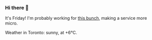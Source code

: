 ### Hi there :wave:

It's Friday! I'm probably working for [this bunch](https://github.com/kohofinancial), making a service more micro.

Weather in Toronto: sunny, at +6°C.
